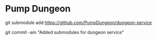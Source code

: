 # Pump Dungeon

git submodule add https://github.com/PumpDungeon/dungeon-service

git commit -am "Added submodules for dungeon service"

